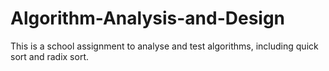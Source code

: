 # Algorithm-Analysis-and-Design
This is a school assignment to analyse and test algorithms, including quick sort and radix sort.
